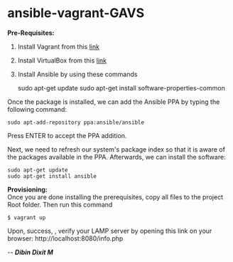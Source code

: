 # ansible-vagrant-GAVS

<b>Pre-Requisites:</b> </br>
1. Install Vagrant from this <a href="https://www.vagrantup.com/downloads.html ">link</a> </br>
2. Install VirtualBox from this <a href="https://www.virtualbox.org/wiki/Linux_Downloads">link</a> </br>  
3. Install Ansible by using these commands </br>

    sudo apt-get update
    sudo apt-get install software-properties-common

Once the package is installed, we can add the Ansible PPA by typing the following command:

    sudo apt-add-repository ppa:ansible/ansible

Press ENTER to accept the PPA addition.

Next, we need to refresh our system's package index so that it is aware of the packages available in the PPA. Afterwards, we can install the software:

    sudo apt-get update
    sudo apt-get install ansible
    

<b>Provisioning: </b> </br>
Once you are done installing the prerequisites, copy all files to the project Root folder.
Then run this command

    $ vagrant up

Upon, success, , verify your LAMP server by opening this link on your browser: http://localhost:8080/info.php

-- <i><b>Dibin Dixit M </b></i>
